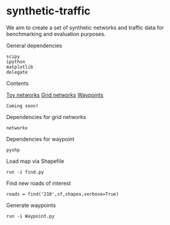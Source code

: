 synthetic-traffic
=================

We aim to create a set of synthetic networks and traffic data for benchmarking and evaluation purposes.

General dependencies
    
    scipy
    ipython
    matplotlib
    delegate
    
Contents

[Toy networks](#toynetworks)
[Grid networks](#gridnetworks)
[Waypoints](#waypoints)

<a name="toynetworks"></a>

    Coming soon!

<a name="gridnetworks"></a>

Dependencies for grid networks

    networkx

<a name="waypoints"></a>

Dependencies for waypoint

    pyshp

Load map via Shapefile

    run -i find.py

Find new roads of interest

    roads = find('210',sf,shapes,verbose=True)

Generate waypoints

    run -i Waypoint.py
